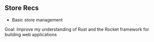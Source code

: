 ## Store Recs
- Basic store management 

Goal: Improve my understanding of Rust and the Rocket framework for building web applications